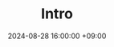 ---
title: Intro
date: 2024-08-28 16:00:00 +09:00
categories: [Math, Calculus]
tags: [calculus intro]     # TAG names should always be lowercase
description: Introduction to the course.
---
